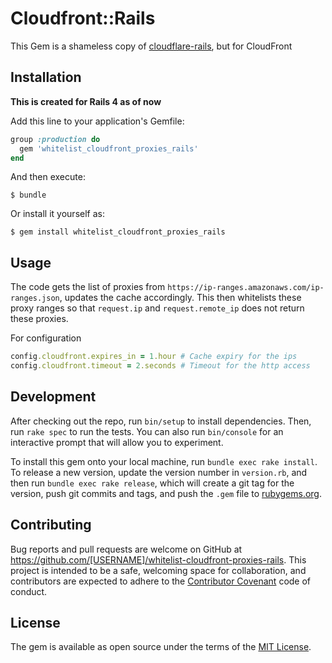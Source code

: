 # Cloudfront::Rails

This Gem is a shameless copy of [cloudflare-rails](https://github.com/modosc/cloudflare-rails), but for CloudFront

## Installation

__This is created for Rails 4 as of now__

Add this line to your application's Gemfile:

```ruby
group :production do
  gem 'whitelist_cloudfront_proxies_rails'
end
```

And then execute:

    $ bundle

Or install it yourself as:

    $ gem install whitelist_cloudfront_proxies_rails

## Usage

The code gets the list of proxies from `https://ip-ranges.amazonaws.com/ip-ranges.json`, updates the cache accordingly. This then whitelists these proxy ranges so that `request.ip` and `request.remote_ip` does not return these proxies.

For configuration

```ruby
config.cloudfront.expires_in = 1.hour # Cache expiry for the ips
config.cloudfront.timeout = 2.seconds # Timeout for the http access
```

## Development

After checking out the repo, run `bin/setup` to install dependencies. Then, run `rake spec` to run the tests. You can also run `bin/console` for an interactive prompt that will allow you to experiment.

To install this gem onto your local machine, run `bundle exec rake install`. To release a new version, update the version number in `version.rb`, and then run `bundle exec rake release`, which will create a git tag for the version, push git commits and tags, and push the `.gem` file to [rubygems.org](https://rubygems.org).

## Contributing

Bug reports and pull requests are welcome on GitHub at https://github.com/[USERNAME]/whitelist-cloudfront-proxies-rails. This project is intended to be a safe, welcoming space for collaboration, and contributors are expected to adhere to the [Contributor Covenant](http://contributor-covenant.org) code of conduct.


## License

The gem is available as open source under the terms of the [MIT License](http://opensource.org/licenses/MIT).


